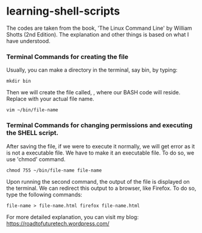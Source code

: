 # learning-shell-scripts
The codes are taken from the book, 'The Linux Command Line' by William Shotts (2nd Edition). The explanation and other things is based on what I have understood.

### Terminal Commands for creating the file

Usually, you can make a directory in the terminal, say bin, by typing:

`mkdir bin`

Then we will create the file called, <file-name>, where our BASH code will reside. Replace <file-name> with your actual file name.

`vim ~/bin/file-name`

### Terminal Commands for changing permissions and executing the SHELL script.
After saving the file, if we were to execute it normally, we will get error as it is not a executable file. We have to make it an executable file. To do so, we use 'chmod' command.

`chmod 755 ~/bin/file-name
file-name`

Upon running the second command, the output of the file is displayed on the terminal. We can redirect this output to a browser, like Firefox. To do so, type the following commands:

`file-name > file-name.html
firefox file-name.html`

For more detailed explanation, you can visit my blog:
https://roadtofuturetech.wordpress.com/
